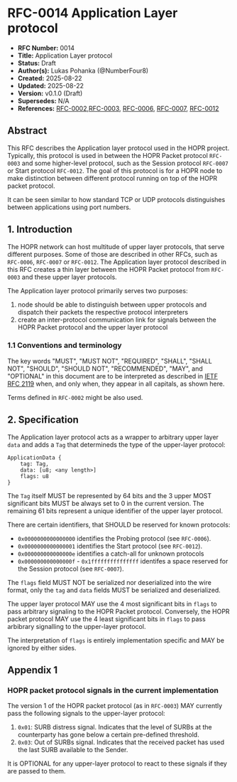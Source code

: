 # RFC-0014 Application Layer protocol

- **RFC Number:** 0014
- **Title:** Application Layer protocol
- **Status:** Draft
- **Author(s):** Lukas Pohanka (@NumberFour8)
- **Created:** 2025-08-22
- **Updated:** 2025-08-22
- **Version:** v0.1.0 (Draft)
- **Supersedes:** N/A
- **References:** [RFC-0002](../RFC-0002-mixnet-keywords/0002-mixnet-keywords.md),[RFC-0003](../RFC-0003-hopr-packet-protocol/0003-hopr-packet-protocol.md), [RFC-0006](../RFC-0006-automatic-path-discovery/0006-automatic-path-discovery.md), [RFC-0007](../RFC-0007-session-protocol/0007-session-protocol.md), [RFC-0012](../RFC-0012-start-session-protocol/0012-start-session-protocol.md)

## Abstract

This RFC describes the Application layer protocol used in the HOPR project. Typically, this protocol is used in between
the HOPR Packet protocol `RFC-0003` and some higher-level protocol, such as the Session protocol `RFC-0007`
or Start protocol `RFC-0012`.
The goal of this protocol is for a HOPR node to make distinction between different protocol running on top of the HOPR packet protocol.

It can be seen similar to how standard TCP or UDP protocols distinguishes between applications using port numbers.



## 1. Introduction

The HOPR network can host multitude of upper layer protocols, that serve different purposes. Some of those are described in other RFCs, such as `RFC-0006`, `RFC-0007` or `RFC-0012`. The Application layer protocol described in this RFC creates a thin layer between the HOPR Packet protocol from `RFC-0003` and these upper layer protocols.

The Application layer protocol primarily serves two purposes:

1. node should be able to distinguish between upper protocols and dispatch their packets the respective protocol interpreters
2. create an inter-protocol communication link for signals between the HOPR Packet protocol and the upper layer protocol


### 1.1 Conventions and terminology

The key words "MUST", "MUST NOT", "REQUIRED", "SHALL", "SHALL NOT", "SHOULD", "SHOULD NOT", "RECOMMENDED",
"MAY", and "OPTIONAL" in this document are to be interpreted as described
in [IETF RFC 2119](https://datatracker.ietf.org/doc/html/rfc2119) when, and only when, they appear in all
capitals, as shown here.

Terms defined in `RFC-0002` might be also used.


## 2. Specification

The Application layer protocol acts as a wrapper to arbitrary upper layer `data` and adds a `Tag` that determineds the type of the upper-layer protocol:

```
ApplicationData {
	tag: Tag,
	data: [u8; <any length>]
	flags: u8
}
```

The `Tag` itself MUST be represented by 64 bits and the 3 upper MOST significant bits MUST be always set to 0 in the current version.
The remaining 61 bits represent a unique identifier of the upper layer protocol.

There are certain identifiers, that SHOULD be reserved for known protocols:

- `0x0000000000000000` identifies the Probing protocol (see `RFC-0006`).
- `0x0000000000000001` identifies the Start protocol (see `RFC-0012`).
- `0x000000000000000e` identifies a catch-all for unknown protocols
- `0x000000000000000f` - `0x1fffffffffffffff` identifes a space reserved for the Session protocol (see `RFC-0007`).


The `flags` field MUST NOT be serialized nor deserialized into the wire format, only the `tag` and `data` fields MUST be serialized and deserialized.

The upper layer protocol MAY use the 4 most significant bits in `flags` to pass arbitrary signaling to the HOPR Packet protocol.
Conversely, the HOPR packet protocol MAY use the 4 least significant bits in `flags` to pass arbibrary signalling to the upper-layer protocol.

The interpretation of `flags` is entirely implementation specific and MAY be ignored by either sides.

## Appendix 1

### HOPR packet protocol signals in the current implementation
The version 1 of the HOPR packet protocol (as in `RFC-0003`) MAY currently pass the following signals to the upper-layer protocol:

1. `0x01`: SURB distress signal. Indicates that the level of SURBs at the counterparty has gone below a certain pre-defined threshold.
2. `0x03`: Out of SURBs signal. Indicates that the received packet has used the last SURB available to the Sender.

It is OPTIONAL for any upper-layer protocol to react to these signals if they are passed to them.